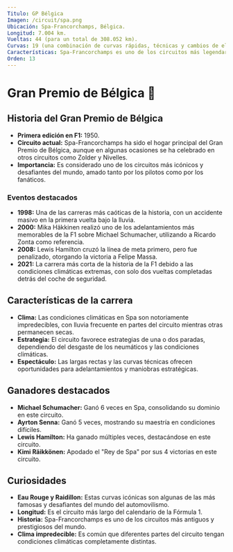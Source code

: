```yaml
---
Titulo: GP Bélgica
Imagen: /circuit/spa.png
Ubicación: Spa-Francorchamps, Bélgica.
Longitud: 7.004 km.
Vueltas: 44 (para un total de 308.052 km).
Curvas: 19 (una combinación de curvas rápidas, técnicas y cambios de elevación icónicos como Eau Rouge y Raidillon).
Características: Spa-Francorchamps es uno de los circuitos más legendarios y desafiantes del calendario de la Fórmula 1, conocido por su longitud, velocidad y cambios de elevación.
Orden: 13
---
```


# Gran Premio de Bélgica 🏁

## Historia del Gran Premio de Bélgica
- **Primera edición en F1:** 1950.
- **Circuito actual:** Spa-Francorchamps ha sido el hogar principal del Gran Premio de Bélgica, aunque en algunas ocasiones se ha celebrado en otros circuitos como Zolder y Nivelles.
- **Importancia:** Es considerado uno de los circuitos más icónicos y desafiantes del mundo, amado tanto por los pilotos como por los fanáticos.

### Eventos destacados
- **1998:** Una de las carreras más caóticas de la historia, con un accidente masivo en la primera vuelta bajo la lluvia.
- **2000:** Mika Häkkinen realizó uno de los adelantamientos más memorables de la F1 sobre Michael Schumacher, utilizando a Ricardo Zonta como referencia.
- **2008:** Lewis Hamilton cruzó la línea de meta primero, pero fue penalizado, otorgando la victoria a Felipe Massa.
- **2021:** La carrera más corta de la historia de la F1 debido a las condiciones climáticas extremas, con solo dos vueltas completadas detrás del coche de seguridad.

## Características de la carrera
- **Clima:** Las condiciones climáticas en Spa son notoriamente impredecibles, con lluvia frecuente en partes del circuito mientras otras permanecen secas.
- **Estrategia:** El circuito favorece estrategias de una o dos paradas, dependiendo del desgaste de los neumáticos y las condiciones climáticas.
- **Espectáculo:** Las largas rectas y las curvas técnicas ofrecen oportunidades para adelantamientos y maniobras estratégicas.

## Ganadores destacados
- **Michael Schumacher:** Ganó 6 veces en Spa, consolidando su dominio en este circuito.
- **Ayrton Senna:** Ganó 5 veces, mostrando su maestría en condiciones difíciles.
- **Lewis Hamilton:** Ha ganado múltiples veces, destacándose en este circuito.
- **Kimi Räikkönen:** Apodado el "Rey de Spa" por sus 4 victorias en este circuito.

## Curiosidades
- **Eau Rouge y Raidillon:** Estas curvas icónicas son algunas de las más famosas y desafiantes del mundo del automovilismo.
- **Longitud:** Es el circuito más largo del calendario de la Fórmula 1.
- **Historia:** Spa-Francorchamps es uno de los circuitos más antiguos y prestigiosos del mundo.
- **Clima impredecible:** Es común que diferentes partes del circuito tengan condiciones climáticas completamente distintas.